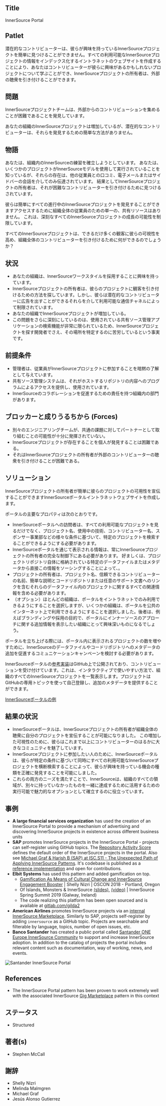 ## Title

InnerSource Portal

## Patlet

潜在的なコントリビューターは、彼らが興味を持っているInnerSourceプロジェクトを簡単に見つけることができません。すべての利用可能なInnerSourceプロジェクトの情報をインデックス化するイントラネットのウェブサイトを作成することにより、あなたはコントリビューターが彼らに興味があるかもしれないプロジェクトについて学ぶことができ、InnerSourceプロジェクトの所有者は、外部の聴衆を引き付けることができます。

## 問題

InnerSourceプロジェクトチームは、外部からのコントリビューションを集めることが困難であることを発見しています。

あなたの組織のInnerSourceプロジェクトは増加しているが、潜在的なコントリビューターは、それらを発見するための簡単な方法がありません。

## 物語

あなたは、組織内のInnerSourceの練習を確立しようとしています。 あなたは、いくつかのプロジェクトがInnerSourceモデルを使用して実行されていることを知っているが、それらの存在は、他の従業員との口コミ、電子メールまたはサイドバーの会話を介してのみ伝達されています。 結果としてInnerSourceプロジェクトの所有者は、それが困難なコントリビューターを引き付けるために見つけるされています。 

彼らは簡単にすべての進行中のInnerSourceプロジェクトを発見することができますアクセスするために組織全体の従業員のための単一の、共有リソースはありません。 これは、深刻なすべてのInnerSourceプロジェクトの成長の可能性を制限しています。 

すべてのInnerSourceプロジェクトは、できるだけ多くの観客に彼らの可視性を高め、組織全体のコントリビューターを引き付けるために何ができるのでしょうか？

## 状況

* あなたの組織は、InnerSourceワークスタイルを採用することに興味を持っています。
* InnerSourceプロジェクトの所有者は、彼らのプロジェクトに観客を引き付けるための方法を探しています。しかし、彼らは潜在的なコントリビューターに広告を出すことができるそれらを介して利用可能な通信チャネルによって制限されています。
* あなたの組織でInnerSourceプロジェクトが増加している。
* この問題をさらに深刻にしているのは、使用されている共有ソース管理アプリケーションの検索機能が非常に限られているため、InnerSourceプロジェクトを探す開発者でさえ、その場所を特定するのに苦労しているという事実です。

## 前提条件

* 管理者は、従業員がInnerSourceプロジェクトに参加することを暗黙の了解として与えています。
* 共有ソース管理システムは、それがホストするリポジトリの内容へのプログラムによるアクセスを提供し、使用されています。
* InnerSourceのコラボレーションを促進するための責任を持つ組織内の部門があります。

## ブロッカーと成りうるちから (Forces)

* 別々のエンジニアリングチームが、共通の課題に対してパートナーとして取り組むことの可能性が十分に発揮されていない。
* InnerSourceプロジェクトが存在することを個人が発見することは困難である。
* それはInnerSourceプロジェクトの所有者が外部のコントリビューターの聴衆を引き付けることが困難である。

## ソリューション

InnerSourceプロジェクトの所有者が簡単に彼らのプロジェクトの可用性を宣伝することができますInnerSourceポータルイントラネットウェブサイトを作成します。

ポータルの主要なプロパティは次のとおりです。

* InnerSourceポータルへの訪問者は、すべての利用可能なプロジェクトを見るだけでなく、プロジェクト名、使用中の技術、コントリビューター名、スポンサー事業部などの様々な条件に基づいて、特定のプロジェクトを検索することができるようにする必要があります。 
* InnerSourceポータルを通じて表示される情報は、常にInnerSourceプロジェクトの所有者の完全な制御下にある必要があります。 好ましくは、プロジェクトリポジトリ自体に格納されている特定のデータファイルまたはメタデータから直接この情報をソーシングすることによって、。 
* プロジェクトの所有者は、プロジェクト名、信頼できるコントリビューターの名前、簡単な説明とコードリポジトリまたは任意のサポート文書へのリンクを含むそれらのデータファイル内のプロジェクトに関するすべての関連情報を含める必要があります。 
* （オプション）ほとんどの組織は、ポータルをイントラネットでのみ利用できるようにすることを選択しますが、いくつかの組織は、ポータルを公共のインターネット上で利用できるようにすることを選択しました。後者は、例えばブランディングや採用の目的で、ポータルにインナーソースのアプローチに関する追加情報を表示したい組織にとって興味深いものになるでしょう。

ポータルを立ち上げる際には、ポータル内に表示されるプロジェクトの数を増やすために、InnerSourceのデータファイルやコードリポジトリへのメタデータの追加を促進するコミュニケーションキャンペーンを検討する必要があります。

InnerSourceポータルの[参考実装](https://github.com/SAP/project-portal-for-innersource)はGitHub上で公開されており、コントリビューションを受け付けています。これは、インタラクティブで使いやすい方法で、組織のすべてのInnerSourceプロジェクトを一覧表示します。プロジェクトはGitHubの専用トピックを使って自己登録し、追加のメタデータを提供することができます。

[InnerSourceポータルの例](../../assets/img/portal-overview.png "Example of an InnerSource Portal")

## 結果の状況

* InnerSourceポータルは、InnerSourceプロジェクトの所有者が組織全体の聴衆に自分のプロジェクトを宣伝することが可能になりました。 この増加した可視性のために、彼らはこれまで以上にコントリビューターのはるかに大きなコミュニティを魅了しています。
* InnerSourceプロジェクトに参加したい人のために、InnerSourceポータルは、彼らが特定の条件に基づいて同時にすべての利用可能なInnerSourceプロジェクトを横断検索することによって、彼らが興味を持っている機会の種類を正確に発見することを可能にしました。
* これらの両方のニーズを満たすことで、InnerSourceは、組織のすべての領域が、別々に持っていなかったものを一緒に達成するために活用するための実行可能で魅力的なオプションとして確立するのに役立っています。

## 事例

* **A large financial services organization** has used the creation of an InnerSource Portal to provide a mechanism of advertising and discovering InnerSource projects in existence across different business units
* **SAP** promotes InnerSource projects in the InnerSource Portal - projects can self-register using GitHub topics. The [Repository Activity Score](repository-activity-score.md) defines the default order of the InnerSource projects in the portal. Also see [Michael Graf & Harish B (SAP) at ISC.S11 - The Unexpected Path of Applying InnerSource Patterns](https://www.youtube.com/watch?v=6r9QOw9dcQo&list=PLCH-i0B0otNQZQt_QzGR9Il_kE4C6cQRy&index=6). It's codebase is published as a [reference implementation](https://github.com/SAP/project-portal-for-innersource) and open for contributions.
* **Elbit Systems** has used this pattern and added gamification on top.
  * [Gamification As Means of Cultural Change and InnerSource Engagement Booster](https://www.oreilly.com/library/view/oscon-2018-/9781492026075/video321579.html) | Shelly Nizri | OSCON 2018 - Portland, Oregon
  * Of Islands, Monsters & InnerSource [(slides)](https://docs.google.com/presentation/d/1P1OCEK9B6eSrVRUclVWY6meSI-qHOBjM_UAPNvCZamU/edit#slide=id.p15), [(video)](https://drive.google.com/file/d/1pM89uHMn0vhE3ayFJDGYcCO8R0tAXXZD/view?usp=drivesdk) | InnerSource Spring Summit 2019 (Galway, Ireland)
  * The code realizing this platform has been open sourced and is available at [gitlab.com/gilda2](https://gitlab.com/gilda2)
* **American Airlines** promotes InnerSource projects via an [internal InnerSource Marketplace](https://tech.aa.com/2020-10-30-innersource/). Similarly to SAP, projects self-register by adding `innersource` as a GitHub topic. Projects are searchable and filterable by language, topics, number of open issues, etc.
* **Banco Santander** has created a public portal called [Santander ONE Europe InnerSource Community](https://innersourceportal.santander.com/) to support and increase InnerSource adoption. In addition to the catalog of projects the portal includes relevant content such as documentation, way of working, news, and events.

![Santander InnerSource Portal](../../assets/img/santander_portal.png "Banco Santander InnerSource Portal")

## References

* The InnerSource Portal pattern has been proven to work extremely well with the associated InnerSource [Gig Marketplace](./gig-marketplace.md) pattern in this context

## ステータス

* Structured

## 著者(s)

* Stephen McCall

## 謝辞

* Shelly Nizri
* Melinda Malmgren
* Michael Graf
* Jesús Alonso Gutierrez
